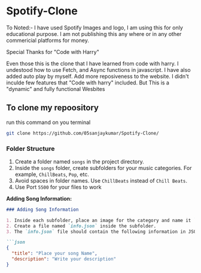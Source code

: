 # Spotify-Clone
To Noted:- I have used Spotify Images and logo, I am using this for only educational purpose. I am not publishing this any where or in any other commericial platforms for money.

Special Thanks for "Code with Harry"

Even those this is the clone that I have learned from code with harry. I undestood how to use Fetch, and Async functions in javascript. I have also added auto play by myself. Add more reposiveness to the website. I didn't inculde few features that "Code with harry" included. But This is a "dynamic" and fully functional Wesbites

## To clone my repoository
run this command on you terminal

```bash
git clone https://github.com/05sanjaykumar/Spotify-Clone/
```
### Folder Structure

1. Create a folder named `songs` in the project directory.
2. Inside the `songs` folder, create subfolders for your music categories. For example, `ChillBeats`, `Pop`, etc.
3. Avoid spaces in folder names. Use `ChillBeats` instead of `Chill Beats`.
4. Use Port `5500` for your files to work

**Adding Song Information:**

```markdown
### Adding Song Information

1. Inside each subfolder, place an image for the category and name it `Img.jpeg`.
2. Create a file named `info.json` inside the subfolder.
3. The `info.json` file should contain the following information in JSON format:

```json
{
  "title": "Place your song Name",
  "description": "Write your description"
}
